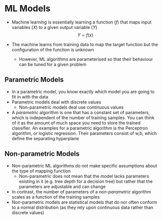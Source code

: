 # ML Models

- Machine learning is essentially learning a function ($f$) that maps input variables ($X$) to a given output variable ($Y$)
$$Y = f(x)$$

- The machine learns from training data to map the target function but the configuration of the function is unknown
	- However, ML algorithms are parameterised so that their behaviour can be tuned for a given problem

## Parametric Models
- In a parametric model, you know exactly which model you are going to fit in with the data
- Parametric models deal with discrete values
	- Non-parametric models deal use continuous values
- A _parametric_ algorithm is one that has a constant set of parameters, which is independent of the number of training samples. You can think of it as the amount of much space you need to store the trained classifier. An examples for a parametric algorithm is the Perceptron algorithm, or logistic regression. Their parameters consist of w,b, which define the separating hyperplane

## Non-parametric Models
- Non-parametric ML algorithms do not make specific assumptions about the type of mapping function
	- Non-parametric does not mean that the model lacks parameters existing in it (e.g. tree depth for a decision tree) but rather that the parameters are adjustable and can change
- In contrast, the number of parameters of a _non-parametric_ algorithm scales as a function of the training samples
- Non-parametric models are statistical models that do nor often conform to a normal distribution (as they rely upon continuous data rather than discrete values)